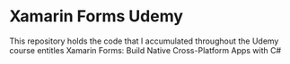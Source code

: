 # Xamarin Forms Udemy
This repository holds the code that I accumulated throughout the Udemy course entitles Xamarin Forms: Build Native Cross-Platform Apps with C#
